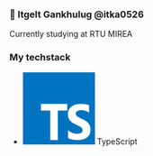 ### 🧠 Itgelt Gankhulug @itka0526

Currently studying at RTU MIREA

### My techstack

*   ![](https://github.com/itka0526/itka0526/blob/main/typescript.png) TypeScript
